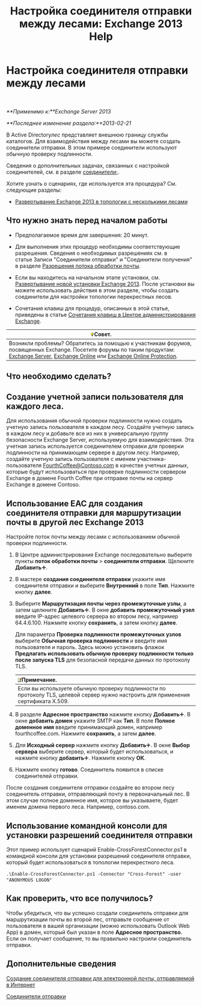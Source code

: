﻿---
title: 'Настройка соединителя отправки между лесами: Exchange 2013 Help'
TOCTitle: Настройка соединителя отправки между лесами
ms:assetid: 7840d172-071e-4f13-9379-2fe1eee1a7cc
ms:mtpsurl: https://technet.microsoft.com/ru-ru/library/JJ945053(v=EXCHG.150)
ms:contentKeyID: 52061234
ms.date: 04/30/2018
mtps_version: v=EXCHG.150
ms.translationtype: HT
---

# Настройка соединителя отправки между лесами

 

_**Применимо к:**Exchange Server 2013_

_**Последнее изменение раздела:**2013-02-21_

В Active Directory*лес* представляет внешнюю границу службы каталогов. Для взаимодействия между лесами вы можете создать соединители отправки. В этом примере соединители используют обычную проверку подлинности.

Сведения о дополнительных задачах, связанных с настройкой соединителей, см. в разделе [соединители;](connectors-exchange-2013-help.md).

Хотите узнать о сценариях, где используется эта процедура? См. следующие разделы:

  - [Развертывание Exchange 2013 в топологии с несколькими лесами](deploy-exchange-2013-in-a-cross-forest-topology-exchange-2013-help.md)

## Что нужно знать перед началом работы

  - Предполагаемое время для завершения: 20 минут.

  - Для выполнения этих процедур необходимы соответствующие разрешения. Сведения о необходимых разрешениях см. в статье Записи "Соединители отправки" и "Соединители получения" в разделе [Разрешения потока обработки почты](mail-flow-permissions-exchange-2013-help.md).

  - Если вы находитесь на начальном этапе установки, см. [Развертывание новой установки Exchange 2013](deploy-a-new-installation-of-exchange-2013-exchange-2013-help.md). После установки вы можете использовать действия в этом разделе, чтобы создать соединители для настройки топологии перекрестных лесов.

  - Сочетания клавиш для процедур, описанных в этой статье, приведены в статье [Сочетания клавиш в Центре администрирования Exchange](keyboard-shortcuts-in-the-exchange-admin-center-exchange-online-protection-help.md).

<table>
<thead>
<tr class="header">
<th><img src="images/Bb124558.tip(EXCHG.150).gif" title="Совет" alt="Совет" />Совет.</th>
</tr>
</thead>
<tbody>
<tr class="odd">
<td>Возникли проблемы? Обратитесь за помощью к участникам форумов, посвященных Exchange. Посетите форумы по таким продуктам: <a href="https://go.microsoft.com/fwlink/p/?linkid=60612">Exchange Server</a>, <a href="https://go.microsoft.com/fwlink/p/?linkid=267542">Exchange Online</a> или <a href="https://go.microsoft.com/fwlink/p/?linkid=285351">Exchange Online Protection</a>.</td>
</tr>
</tbody>
</table>


## Что необходимо сделать?

## Создание учетной записи пользователя для каждого леса.

Для использования обычной проверки подлинности нужно создать учетную запись пользователя в каждом лесу. Создайте учетную запись в каждом лесу и добавьте все из них в универсальную группу безопасности Exchange Server, используемую для взаимодействия. Эта учетная запись используется соединителем отправки для проверки подлинности на принимающем сервере в другом лесу. Например, создайте учетную запись пользователя с именем участника-пользователя FourthCoffee@Contoso.com в качестве учетных данных, которые будут использоваться при проверке подлинности сервером Exchange в домене Fourth Coffee при отправке почты на сервер Exchange в домене Contoso.

## Использование EAC для создания соединителя отправки для маршрутизации почты в другой лес Exchange 2013

Настройте поток почты между лесами с использованием обычной проверки подлинности.

1.  В Центре администрирования Exchange последовательно выберите пункты **поток обработки почты** \> **соединители отправки**. Щелкните **Добавить**![Значок добавления](images/JJ218640.c1e75329-d6d7-4073-a27d-498590bbb558(EXCHG.150).gif "Значок добавления").

2.  В мастере **создания соединителя отправки** укажите имя соединителя отправки и выберите **Внутренний** в поле **Тип**. Нажмите кнопку **далее**.

3.  Выберите **Маршрутизация почты через промежуточные узлы**, а затем щелкните **Добавить**![Значок добавления](images/JJ218640.c1e75329-d6d7-4073-a27d-498590bbb558(EXCHG.150).gif "Значок добавления"). В окне **добавить промежуточный узел** введите IP-адрес целевого сервера во втором лесу, например 64.4.6.100. Нажмите кнопку **сохранить**, а затем кнопку **далее**.
    
    Для параметра **Проверка подлинности промежуточных узлов** выберите **Обычная проверка подлинности** и введите имя пользователя и пароль. Здесь можно установить флажок **Предлагать использовать обычную проверку подлинности только после запуска TLS** для безопасной передачи данных по протоколу TLS.
    
    <table>
    <thead>
    <tr class="header">
    <th><img src="images/JJ126620.note(EXCHG.150).gif" title="Примечание" alt="Примечание" />Примечание.</th>
    </tr>
    </thead>
    <tbody>
    <tr class="odd">
    <td>Если вы используете обычную проверку подлинности по протоколу TLS, целевой сервер нужно настроить для применения сертификата X.509.</td>
    </tr>
    </tbody>
    </table>


4.  В разделе **Адресное пространство** нажмите кнопку **Добавить**![Значок добавления](images/JJ218640.c1e75329-d6d7-4073-a27d-498590bbb558(EXCHG.150).gif "Значок добавления"). В окне **добавить домен** укажите SMTP как **Тип**. В поле **Полное доменное имя** введите принимающий домен, например fourthcoffee.com. Нажмите **сохранить**, а затем **далее**.

5.  Для **Исходный сервер** нажмите кнопку **Добавить**![Значок добавления](images/JJ218640.c1e75329-d6d7-4073-a27d-498590bbb558(EXCHG.150).gif "Значок добавления"). В окне **Выбор сервера** выберите сервер, который будет использоваться, и нажмите кнопку **добавить**![Значок добавления](images/JJ218640.c1e75329-d6d7-4073-a27d-498590bbb558(EXCHG.150).gif "Значок добавления"). Нажмите кнопку **ОК**.

6.  Нажмите кнопку **готово**. Соединитель появится в списке соединителей отправки.

После создания соединителя отправки создайте во втором лесу соединитель отправки, отправляющий почту в первоначальный лес. В этом случае полное доменное имя, которое вы указываете, будет именем домена первого леса. Например, contoso.com.

## Использование командной консоли для установки разрешений соединителя отправки

Этот пример использует сценарий Enable-CrossForestConnector.ps1 в командной консоли для установки разрешений соединителя отправки, который будет использоваться в топологии перекрестного леса.

    .\Enable-CrossForestConnector.ps1 -Connector "Cross-Forest" -user "ANONYMOUS LOGON"

## Как проверить, что все получилось?

Чтобы убедиться, что вы успешно создали соединитель отправки для маршрутизации почты во второй лес, отправьте сообщение от пользователя в вашей организации (можно использовать Outlook Web App) в домен, который был указан в поле **Адресное пространство**. Если он получает сообщение, то вы правильно настроили соединитель отправки.

## Дополнительные сведения

[Создание соединителя отправки для электронной почты, отправляемой в Интернет](create-a-send-connector-for-email-sent-to-the-internet-exchange-2013-help.md)

[Соединители отправки](send-connectors-exchange-2013-help.md)

